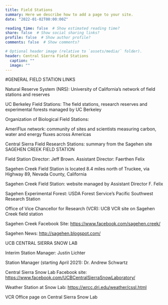 ```yaml
---
title: Field Stations
summary: Here we describe how to add a page to your site.
date: "2022-01-02T00:00:00Z"  

reading_time: false  # Show estimated reading time?
share: false  # Show social sharing links?
profile: false  # Show author profile?
comments: false  # Show comments?

# Optional header image (relative to `assets/media/` folder).
header: Central Sierra Field Stations
  caption: ""
  image: ""
---
```


#GENERAL FIELD STATION LINKS

Natural Reserve System (NRS):  University of California’s network of field stations and reserves 

UC Berkeley Field Stations:  The field stations, research reserves and experimental forests managed by UC Berkeley

Organization of Biological Field Stations:  

AmeriFlux network:  community of sites and scientists measuring carbon, water and energy fluxes across Americas 

Central Sierra Field Research Stations: summary from the Sagehen site
SAGEHEN CREEK FIELD STATION

Field Station Director:  Jeff Brown.  Assistant Director:  Faerthen Felix

Sagehen Creek Field Station is located 8.4 miles north of Truckee, via Highway 89, Nevada County, California


Sagehen Creek Field Station:  website managed by Assistant Director F. Felix

Sagehen Experimental Forest:  USDA Forest Service’s Pacific Southwest Research Station

Office of Vice Chancellor for Research (VCR): UCB VCR site on Sagehen Creek field station

Sagehen Creek Facebook Site:  https://www.facebook.com/sagehen.creek/

Sagehen News:  http://sagehen.blogspot.com/


UCB CENTRAL SIERRA SNOW LAB

Interim Station Manager: Justin Lichter 

Station Manager (starting April 2021):  Dr. Andrew Schwartz

Central Sierra Snow Lab Facebook site:  https://www.facebook.com/UCBCentralSierraSnowLaboratory/

Weather Station at Snow Lab:  https://wrcc.dri.edu/weather/cssl.html

VCR Office page on Central Sierra Snow Lab